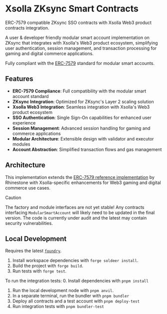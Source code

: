 # Xsolla ZKsync Smart Contracts

ERC-7579 compatible ZKsync SSO contracts with Xsolla Web3 product contracts integration.

A user & developer friendly modular smart account implementation on ZKsync that integrates with Xsolla's Web3 product ecosystem, simplifying user authentication, session management, and transaction processing for gaming and digital commerce applications.

Fully compliant with the [ERC-7579](https://erc7579.com/) standard for modular smart accounts.

## Features

- **ERC-7579 Compliance**: Full compatibility with the modular smart account standard
- **ZKsync Integration**: Optimized for ZKsync's Layer 2 scaling solution
- **Xsolla Web3 Integration**: Seamless integration with Xsolla's Web3 product ecosystem
- **SSO Authentication**: Single Sign-On capabilities for enhanced user experience
- **Session Management**: Advanced session handling for gaming and commerce applications
- **Modular Architecture**: Extensible design with validator and executor modules
- **Account Abstraction**: Simplified transaction flows and gas management

## Architecture

This implementation extends the [ERC-7579 reference implementation](https://github.com/erc7579/erc7579-implementation) by Rhinestone with Xsolla-specific enhancements for Web3 gaming and digital commerce use cases.

> [!CAUTION]
> The factory and module interfaces are not yet stable! Any contracts interfacing
> `ModularSmartAccount` will likely need to be updated in the
> final version. The code is currently under audit and the latest may contain
> security vulnerabilities.

## Local Development

Requires the latest [`foundry`](https://getfoundry.sh).

1. Install workspace dependencies with `forge soldeer install`.
2. Build the project with `forge build`.
3. Run tests with `forge test`.

To run the integration tests:
0. Install dependencies with `pnpm install`
1. Run the local development node with `pnpm anvil`.
2. In a separate terminal, run the bundler with `pnpm bundler`
3. Deploy all contracts and a test account with `pnpm deploy-test`
4. Run integration tests with `pnpm bundler-test`
